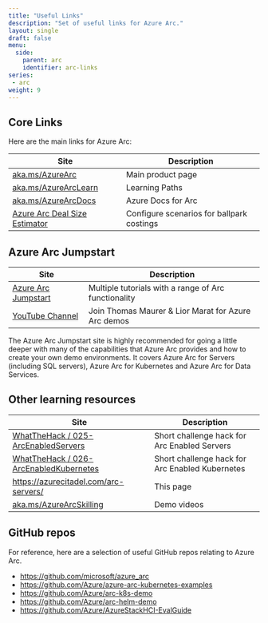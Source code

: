 ```yaml
---
title: "Useful Links"
description: "Set of useful links for Azure Arc."
layout: single
draft: false
menu:
  side:
    parent: arc
    identifier: arc-links
series:
 - arc
weight: 9
---
```


## Core Links

Here are the main links for Azure Arc:

| **Site** | **Description** |
|---|---|
| [aka.ms/AzureArc](https://aka.ms/AzureArc) | Main product page |
| [aka.ms/AzureArcLearn](https://aka.ms/AzureArcLearn) | Learning Paths |
| [aka.ms/AzureArcDocs](https://aka.ms/AzureArcDocs) | Azure Docs for Arc |
| [Azure Arc Deal Size Estimator](https://arcestimator.azurewebsites.net/calculator) | Configure scenarios for ballpark costings |

## Azure Arc Jumpstart

| **Site** | **Description** |
|---|---|
| [Azure Arc Jumpstart](https://azurearcjumpstart.io) | Multiple tutorials with a range of Arc functionality |
| [YouTube Channel](https://www.youtube.com/channel/UCoIJw-P_9Jp6Jo_0Ca9avcA) | Join Thomas Maurer & Lior Marat for Azure Arc demos |

The Azure Arc Jumpstart site is highly recommended for going a little deeper with many of the capabilities that Azure Arc provides and how to create your own demo environments. It covers Azure Arc for Servers (including SQL servers), Azure Arc for Kubernetes and Azure Arc for Data Services.

## Other learning resources

| **Site** | **Description** |
|---|---|
| [WhatTheHack / 025-ArcEnabledServers](https://github.com/microsoft/WhatTheHack/tree/master/025-ArcEnabledServers) | Short challenge hack for Arc Enabled Servers |
| [WhatTheHack / 026-ArcEnabledKubernetes](https://github.com/microsoft/WhatTheHack/tree/master/025-ArcEnabledServers) | Short challenge hack for Arc Enabled Kubernetes |
| <https://azurecitadel.com/arc-servers/> | This page |
| [aka.ms/AzureArcSkilling](https://aka.ms/AzureArcSkilling) | Demo videos |

## GitHub repos

For reference, here are a selection of useful GitHub repos relating to Azure Arc.

* <https://github.com/microsoft/azure_arc>
* <https://github.com/Azure/azure-arc-kubernetes-examples>
* <https://github.com/Azure/arc-k8s-demo>
* <https://github.com/Azure/arc-helm-demo>
* <https://github.com/Azure/AzureStackHCI-EvalGuide>
